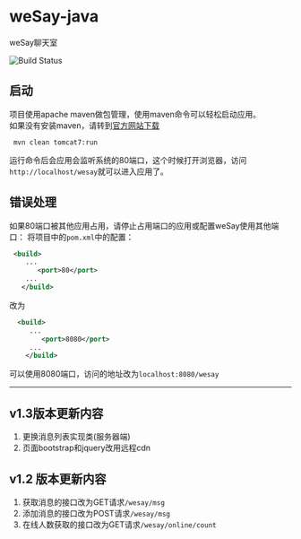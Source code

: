 # weSay-java

weSay聊天室

![Build Status](https://travis-ci.org/Sod-Momas/weSay-java.svg?branch=master)

## 启动
项目使用apache maven做包管理，使用maven命令可以轻松启动应用。  
如果没有安装maven，请转到[官方网站下载](http://maven.apache.org/download.cgi)

```
 mvn clean tomcat7:run
```
 运行命令后会应用会监听系统的80端口，这个时候打开浏览器，访问`http://localhost/wesay`就可以进入应用了。  
 
## 错误处理

 如果80端口被其他应用占用，请停止占用端口的应用或配置weSay使用其他端口：
 将项目中的`pom.xml`中的配置：
 
 ```xml
  <build>
     ...
        <port>80</port>
     ...
    </build>
```

改为

```xml
  <build>
     ...
        <port>8080</port>
     ...
    </build>
```

可以使用8080端口，访问的地址改为`localhost:8080/wesay`

 - - -
 
## v1.3版本更新内容

1. 更换消息列表实现类(服务器端)
2. 页面bootstrap和jquery改用远程cdn

## v1.2 版本更新内容
1. 获取消息的接口改为GET请求`/wesay/msg`
2. 添加消息的接口改为POST请求`/wesay/msg`
3. 在线人数获取的接口改为GET请求`/wesay/online/count`